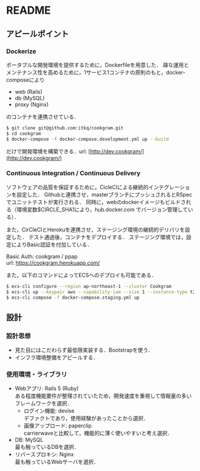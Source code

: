 # README

## アピールポイント

### Dockerize
ポータブルな開発環境を提供するために，Dockerfileを用意した．
疎な運用とメンテナンス性を高めるために，1サービス1コンテナの原則のもと，docker-composeにより
- web (Rails)
- db (MySQL)
- proxy (Nginx)

のコンテナを連携させている．

```sh
$ git clone git@github.com:itkq/cookgram.git
$ cd cookgram
$ docker-compose -f docker-compose.development.yml up --build
```

だけで開発環境を構築できる．url: [http://dev.cookgram/](http://dev.cookgram/)

### Continuous Integration / Continuous Delivery
ソフトウェアの品質を保証するために，CicleCIによる継続的インテグレーションを設定した．
Githubと連携させ，masterブランチにプッシュされるとRSpecでユニットテストが実行される．
同時に，webのdockerイメージもビルドされる（環境変数$CIRCLE_SHA1により，hub.docker.com
でバージョン管理している）．

また，CirCleCIとHerokuを連携させ，ステージング環境の継続的デリバリを設定した．
テスト通過後，コンテナをデプロイする．
ステージング環境では，設定によりBasic認証を付加している．

Basic Auth: cookgram / ppap  
url: [ https://cookgram.herokuapp.com/ ](https://cookgram.herokuapp.com/)

また，以下のコマンドによってECSへのデプロイも可能である．
```sh
$ ecs-cli configure --region ap-northeast-1 --cluster Cookgram
$ ecs-cli up --keypair aws --capability-iam --size 1 --instance-type t2.small
$ ecs-cli compose -f docker-compose.staging.yml up
```


## 設計

### 設計思想
- 見た目にはこだわらず最低限実装する．Bootstrapを使う．
- インフラ環境整備をアピールする．

### 使用環境・ライブラリ
- Webアプリ: Rails 5 (Ruby)  
  ある程度機能要件が整理されていたため，開発速度を重視して情報量の多いフレームワークを選択．
  - ログイン機能: devise  
      デファクトであり，使用経験があったことから選択．
  - 画像アップロード: paperclip  
      carrierwaveと比較して，機能的に薄く使いやすいと考え選択．
- DB: MySQL  
  最も触っているDBを選択．
- リバースプロキシ: Nginx  
  最も触っているWebサーバを選択．

